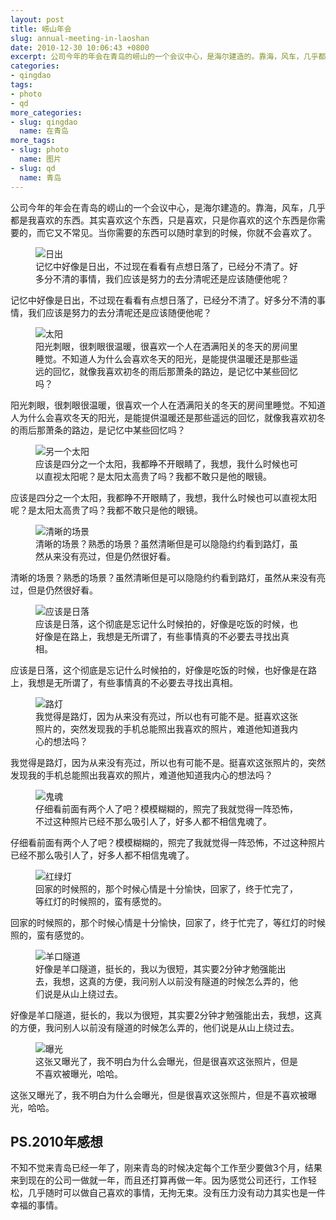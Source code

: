 ```yaml
---
layout: post
title: 崂山年会
slug: annual-meeting-in-laoshan
date: 2010-12-30 10:06:43 +0800
excerpt: 公司今年的年会在青岛的崂山的一个会议中心，是海尔建造的。靠海，风车，几乎都是我喜欢的东西。其实喜欢这个东西，只是喜欢，只是你喜欢的这个东西是你需要的，而它又不常见。当你需要的东西可以随时拿到的时候，你就不会喜欢了。
categories:
- qingdao
tags:
- photo
- qd
more_categories:
- slug: qingdao
  name: 在青岛
more_tags:
- slug: photo
  name: 图片
- slug: qd
  name: 青岛
---
```


公司今年的年会在青岛的崂山的一个会议中心，是海尔建造的。靠海，风车，几乎都是我喜欢的东西。其实喜欢这个东西，只是喜欢，只是你喜欢的这个东西是你需要的，而它又不常见。当你需要的东西可以随时拿到的时候，你就不会喜欢了。

<figure>
	<img src="{{ site.path.uploads }}2010/12/30/annual-meeting-in-laoshan/bigsun.jpg" alt="日出" />
	<figcaption>
		记忆中好像是日出，不过现在看看有点想日落了，已经分不清了。好多分不清的事情，我们应该是努力的去分清呢还是应该随便他呢？
	</figcaption>
</figure>

记忆中好像是日出，不过现在看看有点想日落了，已经分不清了。好多分不清的事情，我们应该是努力的去分清呢还是应该随便他呢？


<figure>
	<img src="{{ site.path.uploads }}2010/12/30/annual-meeting-in-laoshan/bigsun2.jpg" alt="太阳" />
	<figcaption>
		阳光刺眼，很刺眼很温暖，很喜欢一个人在洒满阳关的冬天的房间里睡觉。不知道人为什么会喜欢冬天的阳光，是能提供温暖还是那些遥远的回忆，就像我喜欢初冬的雨后那萧条的路边，是记忆中某些回忆吗？
	</figcaption>
</figure>

阳光刺眼，很刺眼很温暖，很喜欢一个人在洒满阳关的冬天的房间里睡觉。不知道人为什么会喜欢冬天的阳光，是能提供温暖还是那些遥远的回忆，就像我喜欢初冬的雨后那萧条的路边，是记忆中某些回忆吗？

<figure>
	<img src="{{ site.path.uploads }}2010/12/30/annual-meeting-in-laoshan/bigsun3.jpg" alt="另一个太阳" />
	<figcaption>
		应该是四分之一个太阳，我都睁不开眼睛了，我想，我什么时候也可以直视太阳呢？是太阳太高贵了吗？我都不敢只是他的眼镜。
	</figcaption>
</figure>

应该是四分之一个太阳，我都睁不开眼睛了，我想，我什么时候也可以直视太阳呢？是太阳太高贵了吗？我都不敢只是他的眼镜。

<figure>
	<img src="{{ site.path.uploads }}2010/12/30/annual-meeting-in-laoshan/clear.jpg" alt="清晰的场景" />
	<figcaption>
		清晰的场景？熟悉的场景？虽然清晰但是可以隐隐约约看到路灯，虽然从来没有亮过，但是仍然很好看。
	</figcaption>
</figure>

清晰的场景？熟悉的场景？虽然清晰但是可以隐隐约约看到路灯，虽然从来没有亮过，但是仍然很好看。

<figure>
	<img src="{{ site.path.uploads }}2010/12/30/annual-meeting-in-laoshan/fc.jpg" alt="应该是日落" />
	<figcaption>
		应该是日落，这个彻底是忘记什么时候拍的，好像是吃饭的时候，也好像是在路上，我想是无所谓了，有些事情真的不必要去寻找出真相。
	</figcaption>
</figure>

应该是日落，这个彻底是忘记什么时候拍的，好像是吃饭的时候，也好像是在路上，我想是无所谓了，有些事情真的不必要去寻找出真相。

<figure>
	<img src="{{ site.path.uploads }}2010/12/30/annual-meeting-in-laoshan/feelings.jpg" alt="路灯" />
	<figcaption>
		我觉得是路灯，因为从来没有亮过，所以也有可能不是。挺喜欢这张照片的，突然发现我的手机总能照出我喜欢的照片，难道他知道我内心的想法吗？
	</figcaption>
</figure>

我觉得是路灯，因为从来没有亮过，所以也有可能不是。挺喜欢这张照片的，突然发现我的手机总能照出我喜欢的照片，难道他知道我内心的想法吗？

<figure>
	<img src="{{ site.path.uploads }}2010/12/30/annual-meeting-in-laoshan/ghost.jpg" alt="鬼魂" />
	<figcaption>
		仔细看前面有两个人了吧？模模糊糊的，照完了我就觉得一阵恐怖，不过这种照片已经不那么吸引人了，好多人都不相信鬼魂了。
	</figcaption>
</figure>

仔细看前面有两个人了吧？模模糊糊的，照完了我就觉得一阵恐怖，不过这种照片已经不那么吸引人了，好多人都不相信鬼魂了。

<figure>
	<img src="{{ site.path.uploads }}2010/12/30/annual-meeting-in-laoshan/red.jpg" alt="红绿灯" />
	<figcaption>
		回家的时候照的，那个时候心情是十分愉快，回家了，终于忙完了，等红灯的时候照的，蛮有感觉的。
	</figcaption>
</figure>

回家的时候照的，那个时候心情是十分愉快，回家了，终于忙完了，等红灯的时候照的，蛮有感觉的。

<figure>
	<img src="{{ site.path.uploads }}2010/12/30/annual-meeting-in-laoshan/tunnel.jpg" alt="羊口隧道" />
	<figcaption>
		好像是羊口隧道，挺长的，我以为很短，其实要2分钟才勉强能出去，我想，这真的方便，我问别人以前没有隧道的时候怎么弄的，他们说是从山上绕过去。
	</figcaption>
</figure>

好像是羊口隧道，挺长的，我以为很短，其实要2分钟才勉强能出去，我想，这真的方便，我问别人以前没有隧道的时候怎么弄的，他们说是从山上绕过去。

<figure>
	<img src="{{ site.path.uploads }}2010/12/30/annual-meeting-in-laoshan/white.jpg" alt="曝光" />
	<figcaption>
		这张又曝光了，我不明白为什么会曝光，但是很喜欢这张照片，但是不喜欢被曝光，哈哈。
	</figcaption>
</figure>

这张又曝光了，我不明白为什么会曝光，但是很喜欢这张照片，但是不喜欢被曝光，哈哈。

## PS.2010年感想

不知不觉来青岛已经一年了，刚来青岛的时候决定每个工作至少要做3个月，结果来到现在的公司一做就一年，而且还打算再做一年。因为感觉公司还行，工作轻松，几乎随时可以做自己喜欢的事情，无拘无束。没有压力没有动力其实也是一件幸福的事情。
